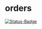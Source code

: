 # orders

[![Status-Badge](https://https://github.com/nyu-devops22-orders/orders/blob/main/.github/workflows/tdd.yml/badge.svg)](https://github.com/nyu-devops22-orders/orders/actions/workflows/tdd.yml)
